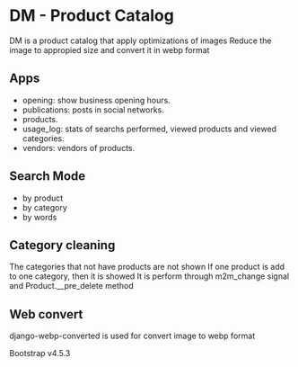 # DM - Product Catalog
DM is a product catalog that apply optimizations of images 
Reduce the image to appropied size and convert it in webp format

## Apps
- opening: show business opening hours.
- publications: posts in social networks.
- products.
- usage_log: stats of searchs performed, viewed products and viewed categories.
- vendors: vendors of products.

## Search Mode

- by product
- by category
- by words


## Category cleaning

The categories that not have products are not shown
If one product is add to one category, then it is showed
It is perform through m2m_change signal and Product.__pre_delete method

## Web convert 

django-webp-converted is used for convert image to webp format


Bootstrap v4.5.3